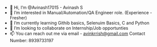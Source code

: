 - 👋 Hi, I’m @Avinash17015 - Avinash S
- 👀 I’m interested in Manual/Automation/QA Engineer role. (Experience - Fresher)
- 🌱 I’m currently learning Githib basics, Selenuim Basics, C and Python
- 💞️ I’m looking to collaborate on Internship/Job opportunties
- 📫 You can reach out me via email - avinkrrish@gmail.com
Contact Number: 8939733197

<!---
Avinash17015/Avinash17015 is a ✨ special ✨ repository because its `README.md` (this file) appears on your GitHub profile.
You can click the Preview link to take a look at your changes.
--->
